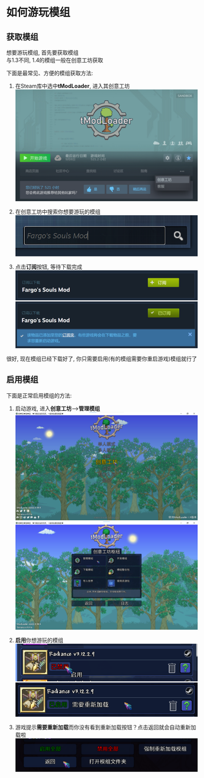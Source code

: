 # 如何游玩模组

## 获取模组

想要游玩模组, 首先要获取模组<br>
与1.3不同, 1.4的模组一般在创意工坊获取<br>

下面是最常见、方便的模组获取方法:

1. 在Steam库中选中**tModLoader**, 进入其创意工坊<br>
	![EnterTMLSteamWorkshop](tMLAssets/EnterTMLSteamWorkshop.png)

2. 在创意工坊中搜索你想要游玩的模组<br>
	![SearchWantedMod](tMLAssets/SearchWantedMod.png)

3. 点击**订阅**按钮, 等待下载完成<br>
	![SubscribeWorkshopItem](tMLAssets/SubscribeWorkshopItem.png)<br>
	![ItemIsSubscribedButMayRequireRestart](tMLAssets/ItemIsSubscribedButMayRequireRestart.png)
	
很好, 现在模组已经下载好了, 你只需要启用(有的模组需要你重启游戏)模组就行了

## 启用模组

下面是正常启用模组的方法:
	
1. 启动游戏, 进入**创意工坊**-->**管理模组**<br>
	![EnterInGameWorkshop](tMLAssets/EnterInGameWorkshop.png)<br>
	![EnterManageMods](tMLAssets/EnterManageMods.png)

2. **启用**你想游玩的模组<br>
	![EnableWantedMod](tMLAssets/EnableWantedMod.png)<br>
	![EnabledButReloadIsRequired](tMLAssets/EnabledButReloadIsRequired.png)
	
3. 游戏提示**需要重新加载**而你没有看到重新加载按钮？点击返回就会自动重新加载啦<br>
	![ClickBackWillReload](tMLAssets/ClickBackWillReload.png)